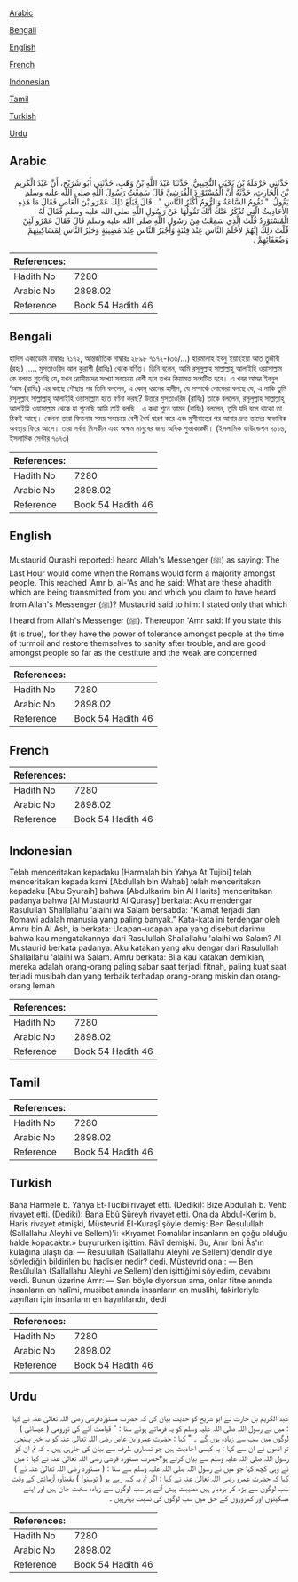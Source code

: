 [Arabic](#arabic)

[Bengali](#bengali)

[English](#english)

[French](#french)

[Indonesian](#indonesian)

[Tamil](#tamil)

[Turkish](#turkish)

[Urdu](#urdu)

## Arabic


<div dir="rtl" lang="ar" style={{fontSize:'larger',backgroundColor:'#f8f9fa',padding:20}}>
حَدَّثَنِي حَرْمَلَةُ بْنُ يَحْيَى التُّجِيبِيُّ، حَدَّثَنَا عَبْدُ اللَّهِ بْنُ وَهْبٍ، حَدَّثَنِي أَبُو شُرَيْحٍ، أَنَّ عَبْدَ الْكَرِيمِ بْنَ الْحَارِثِ، حَدَّثَهُ أَنَّ الْمُسْتَوْرِدَ الْقُرَشِيَّ قَالَ سَمِعْتُ رَسُولَ اللَّهِ صلى الله عليه وسلم يَقُولُ ‏ "‏ تَقُومُ السَّاعَةُ وَالرُّومُ أَكْثَرُ النَّاسِ ‏"‏ ‏.‏ قَالَ فَبَلَغَ ذَلِكَ عَمْرَو بْنَ الْعَاصِ فَقَالَ مَا هَذِهِ الأَحَادِيثُ الَّتِي تُذْكَرُ عَنْكَ أَنَّكَ تَقُولُهَا عَنْ رَسُولِ اللَّهِ صلى الله عليه وسلم فَقَالَ لَهُ الْمُسْتَوْرِدُ قُلْتُ الَّذِي سَمِعْتُ مِنْ رَسُولِ اللَّهِ صلى الله عليه وسلم قَالَ فَقَالَ عَمْرٌو لَئِنْ قُلْتَ ذَلِكَ إِنَّهُمْ لأَحْلَمُ النَّاسِ عِنْدَ فِتْنَةٍ وَأَجْبَرُ النَّاسِ عِنْدَ مُصِيبَةٍ وَخَيْرُ النَّاسِ لِمَسَاكِينِهِمْ وَضُعَفَائِهِمْ ‏.‏
</div>
<div style={{backgroundColor:'#f8f9fa',padding:20, marginBottom: 10}}><table> <thead> <tr> <th>References:</th> <th></th> </tr> </thead> <tbody><tr><td>Hadith No</td><td>7280</td></tr><tr><td>Arabic No</td><td>2898.02</td></tr><tr><td>Reference</td><td>Book 54 Hadith 46</td></tr></tbody></table></div>

## Bengali


<div dir="ltr" lang="bn" style={{fontSize:'larger',backgroundColor:'#f8f9fa',padding:20}}>
হাদিস একাডেমি নাম্বারঃ ৭১৭২, আন্তর্জাতিক নাম্বারঃ ২৮৯৮ ৭১৭২-(৩৬/...) হারমালাহ ইবনু ইয়াহইয়া আত তুজীবী (রহঃ) ..... মুসতাওরিদ আল কুরাশী (রাযিঃ) থেকে বর্ণিত। তিনি বলেন, আমি রসূলুল্লাহ সাল্লাল্লাহু আলাইহি ওয়াসাল্লাম কে বলতে শুনেছি যে, যখন রোমীয়দের সংখ্যা সবচেয়ে বেশী হবে তখন কিয়ামত সংঘটিত হবে। এ খবর আমর ইবনুল ‘আস (রাযিঃ) এর কাছে পৌছার পর তিনি বললেন, এ কোন্‌ ধরনের হাদীস, যে সম্পর্কে লোকেরা বলছে যে, এ নাকি তুমি রসূলুল্লাহ সাল্লাল্লাহু আলাইহি ওয়াসাল্লাম হতে বর্ণনা করছ? উত্তরে মুসতাওরিদ (রাযিঃ) তাকে বললেন, রসূলুল্লাহ সাল্লাল্লাহু আলাইহি ওয়াসাল্লাম থেকে যা শুনেছি আমি তাই বলছি। এ কথা শুনে আমর (রাযিঃ) বললেন, তুমি যদি বলে থাকো তা ঠিকই আছে। কেননা তারা ফিতনার সময় সবচেয়ে বেশী ধৈর্য ধারণ করে এবং মুসীবাতের পর আবার দ্রুত তাদের স্বাভাবিক অবস্থায় ফিরে আসে। তারা সর্বদা মিসকীন এবং অক্ষম মানুষের জন্য অধিক শুভাকাঙ্ক্ষী। (ইসলামিক ফাউন্ডেশন ৭০১৬, ইসলামিক সেন্টার ৭০৭৩)
</div>
<div style={{backgroundColor:'#f8f9fa',padding:20, marginBottom: 10}}><table> <thead> <tr> <th>References:</th> <th></th> </tr> </thead> <tbody><tr><td>Hadith No</td><td>7280</td></tr><tr><td>Arabic No</td><td>2898.02</td></tr><tr><td>Reference</td><td>Book 54 Hadith 46</td></tr></tbody></table></div>

## English


<div dir="ltr" lang="en" style={{fontSize:'larger',backgroundColor:'#f8f9fa',padding:20}}>
Mustaurid Qurashi reported:I heard Allah's Messenger (ﷺ) as saying: The Last Hour would come when the Romans would form a majority amongst people. This reached 'Amr b. al-'As and he said: What are these ahadith which are being transmitted from you and which you claim to have heard from Allah's Messenger (ﷺ)? Mustaurid said to him: I stated only that which I heard from Allah's Messenger (ﷺ). Thereupon 'Amr said: If you state this (it is true), for they have the power of tolerance amongst people at the time of turmoil and restore themselves to sanity after trouble, and are good amongst people so far as the destitute and the weak are concerned
</div>
<div style={{backgroundColor:'#f8f9fa',padding:20, marginBottom: 10}}><table> <thead> <tr> <th>References:</th> <th></th> </tr> </thead> <tbody><tr><td>Hadith No</td><td>7280</td></tr><tr><td>Arabic No</td><td>2898.02</td></tr><tr><td>Reference</td><td>Book 54 Hadith 46</td></tr></tbody></table></div>

## French


<div dir="ltr" lang="fr" style={{fontSize:'larger',backgroundColor:'#f8f9fa',padding:20}}>

</div>
<div style={{backgroundColor:'#f8f9fa',padding:20, marginBottom: 10}}><table> <thead> <tr> <th>References:</th> <th></th> </tr> </thead> <tbody><tr><td>Hadith No</td><td>7280</td></tr><tr><td>Arabic No</td><td>2898.02</td></tr><tr><td>Reference</td><td>Book 54 Hadith 46</td></tr></tbody></table></div>

## Indonesian


<div dir="ltr" lang="id" style={{fontSize:'larger',backgroundColor:'#f8f9fa',padding:20}}>
Telah menceritakan kepadaku [Harmalah bin Yahya At Tujibi] telah menceritakan kepada kami [Abdullah bin Wahab] telah menceritakan kepadaku [Abu Syuraih] bahwa [Abdulkarim bin Al Harits] menceritakan padanya bahwa [Al Mustaurid Al Qurasy] berkata: Aku mendengar Rasulullah Shallallahu 'alaihi wa Salam bersabda: "Kiamat terjadi dan Romawi adalah manusia yang paling banyak." Kata-kata ini terdengar oleh Amru bin Al Ash, ia berkata: Ucapan-ucapan apa yang disebut darimu bahwa kau mengatakannya dari Rasulullah Shallallahu 'alaihi wa Salam? Al Mustaurid berkata padanya: Aku katakan yang aku dengar dari Rasulullah Shallallahu 'alaihi wa Salam. Amru berkata: Bila kau katakan demikian, mereka adalah orang-orang paling sabar saat terjadi fitnah, paling kuat saat terjadi musibah dan yang terbaik terhadap orang-orang miskin dan orang-orang lemah
</div>
<div style={{backgroundColor:'#f8f9fa',padding:20, marginBottom: 10}}><table> <thead> <tr> <th>References:</th> <th></th> </tr> </thead> <tbody><tr><td>Hadith No</td><td>7280</td></tr><tr><td>Arabic No</td><td>2898.02</td></tr><tr><td>Reference</td><td>Book 54 Hadith 46</td></tr></tbody></table></div>

## Tamil


<div dir="ltr" lang="ta" style={{fontSize:'larger',backgroundColor:'#f8f9fa',padding:20}}>

</div>
<div style={{backgroundColor:'#f8f9fa',padding:20, marginBottom: 10}}><table> <thead> <tr> <th>References:</th> <th></th> </tr> </thead> <tbody><tr><td>Hadith No</td><td>7280</td></tr><tr><td>Arabic No</td><td>2898.02</td></tr><tr><td>Reference</td><td>Book 54 Hadith 46</td></tr></tbody></table></div>

## Turkish


<div dir="ltr" lang="tr" style={{fontSize:'larger',backgroundColor:'#f8f9fa',padding:20}}>
Bana Harmele b. Yahya Et-Tücîbî rivayet etti. (Dediki): Bize Abdullah b. Vehb rivayet etti. (Dediki): Bana Ebû Şüreyh rivayet etti. Ona da Abdul-Kerim b. Haris rivayet etmişki, Müstevrid EI-Kuraşî şöyle demiş: Ben Resulullah (Sallallahu Aleyhi ve Sellem)'i: «Kıyamet Romalılar insanların en çoğu olduğu halde kopacaktır.» buyururken işittim. Râvî demişki: Bu, Amr İbni Âs'ın kulağına ulaştı da: — Resulullah (Sallallahu Aleyhi ve Sellem)'dendir diye söylediğin bildirilen bu hadîsler nedir? dedi. Müstevrid ona : — Ben Resûlullah (Sallallahu Aleyhi ve Sellem)'den işittiğimi söyledim, cevabını verdi. Bunun üzerine Amr: — Sen böyle diyorsun ama, onlar fitne anında insanların en halîmi, musibet anında insanların en muslihi, fakirleriyle zayıfları için insanların en hayırlılarıdır, dedi
</div>
<div style={{backgroundColor:'#f8f9fa',padding:20, marginBottom: 10}}><table> <thead> <tr> <th>References:</th> <th></th> </tr> </thead> <tbody><tr><td>Hadith No</td><td>7280</td></tr><tr><td>Arabic No</td><td>2898.02</td></tr><tr><td>Reference</td><td>Book 54 Hadith 46</td></tr></tbody></table></div>

## Urdu


<div dir="rtl" lang="ur" style={{fontSize:'larger',backgroundColor:'#f8f9fa',padding:20}}>
عبد الکریم بن حارث نے ابو شریح کو حدیث بیان کی کہ حضرت مستوردقرشی رضی اللہ تعالیٰ عنہ نے کہا : میں نے رسول اللہ صلی اللہ علیہ وسلم کو یہ فرماتے ہوئے سنا : " قیامت آئے گی تورومی ( عیسائی ) لوگوں میں سب سے زیادہ ہوں گے ۔ " کہا : حضرت عمرو بن عاص رضی اللہ تعالیٰ عنہ کو یہ خبر پہنچی تو انھوں نے ان سے کہا : یہ کیسی احادیث ہیں جو تمھاری طرف سے بیان کی جارہی ہیں ۔ کہ تم ان کو رسول اللہ صلی اللہ علیہ وسلم سے بیان کرتے ہو؟حضرت مستورد قرشی رضی اللہ تعالیٰ عنہ نے کہا : میں نے وہی کچھ کہا جو میں نے رسول اللہ صلی اللہ علیہ وسلم سے سنا : ( مستورد رضی اللہ تعالیٰ عنہ نے ) کہا کہ حضرت عمرو رضی اللہ تعالیٰ عنہ نے کہا : اگر تم یہ کہہ رہے ہو ( توسنو! ) یقیناًوہ آزمائش کے وقت سب لوگوں سے بڑھ کر بردبار ہیں مصیبت پیش آنے پر سب لوگوں سے زیادہ سخت جان ہیں اور اپنے مسکینوں اور کمزوروں کے حق میں سب لوگوں کی نسبت بہترہیں ۔
</div>
<div style={{backgroundColor:'#f8f9fa',padding:20, marginBottom: 10}}><table> <thead> <tr> <th>References:</th> <th></th> </tr> </thead> <tbody><tr><td>Hadith No</td><td>7280</td></tr><tr><td>Arabic No</td><td>2898.02</td></tr><tr><td>Reference</td><td>Book 54 Hadith 46</td></tr></tbody></table></div>